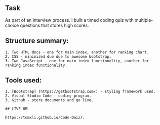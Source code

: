 ## Task

As part of an interview process. I built a timed coding quiz with multiple-choice questions that stores high scores. 

## Structure summary:

```
1. Two HTML docs - one for main index, another for ranking chart.
2. CSS - minimized due due to awesome bootstrap.
3. Two JavaScript - one for main index functionality, another for ranking index functionality.
```

## Tools used:

```
1. [Bootstrap] (https://getbootstrap.com/) - styling framework used.
2. Visual Studio Code - coding program.
3. Github - store documents and go live.

## LIVE URL

https://tomxli.github.io/Code-Quiz/.
